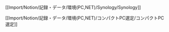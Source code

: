 [[Import/Notion/記録・データ/環境(PC,NET)/Synology/Synology]]

[[Import/Notion/記録・データ/環境(PC,NET)/コンパクトPC選定/コンパクトPC選定]]